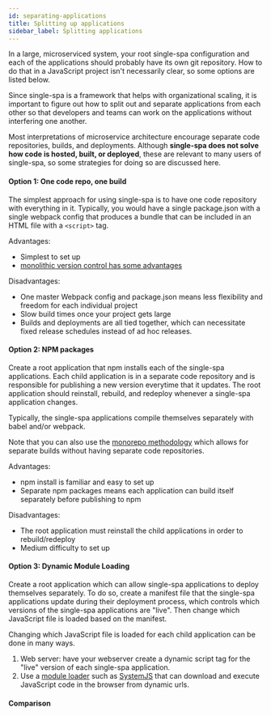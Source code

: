 ```yaml
---
id: separating-applications
title: Splitting up applications
sidebar_label: Splitting applications
---
```


In a large, microserviced system, your root single-spa configuration and each of the applications should probably have its own git repository. How to do that in a JavaScript project isn't necessarily clear, so some options are listed below.

Since single-spa is a framework that helps with organizational scaling, it is important to figure out how to split out and separate applications from each other so that developers and teams can work on the applications without interfering one another.

Most interpretations of microservice architecture encourage separate code repositories, builds, and deployments. Although **single-spa does not solve how code is hosted, built, or deployed**, these are relevant to many users of single-spa, so some strategies for doing so are discussed here.

#### Option 1: One code repo, one build

The simplest approach for using single-spa is to have one code repository with everything in it. Typically, you would have a single package.json with a single webpack config that produces a bundle that can be included in an HTML file with a `<script>` tag.

Advantages:

- Simplest to set up
- [monolithic version control has some advantages](https://danluu.com/monorepo/)

Disadvantages:

- One master Webpack config and package.json means less flexibility and freedom for each individual project
- Slow build times once your project gets large
- Builds and deployments are all tied together, which can necessitate fixed release schedules instead of ad hoc releases.

#### Option 2: NPM packages

Create a root application that npm installs each of the single-spa applications. Each child application is in a separate code repository and is responsible for publishing a new version everytime that it updates. The root application should reinstall, rebuild, and redeploy whenever a single-spa application changes.

Typically, the single-spa applications compile themselves separately with babel and/or webpack.

Note that you can also use the [monorepo methodology](https://medium.com/netscape/the-case-for-monorepos-907c1361708a) which allows for separate builds without having separate code repositories.

Advantages:

- npm install is familiar and easy to set up
- Separate npm packages means each application can build itself separately before publishing to npm

Disadvantages:

- The root application must reinstall the child applications in order to rebuild/redeploy
- Medium difficulty to set up

#### Option 3: Dynamic Module Loading

Create a root application which can allow single-spa applications to deploy themselves separately. To do so,
create a manifest file that the single-spa applications update during their deployment process, which controls
which versions of the single-spa applications are "live". Then change which JavaScript file is loaded based on the manifest.

Changing which JavaScript file is loaded for each child application can be done in many ways.

1. Web server: have your webserver create a dynamic script tag for the "live" version of each single-spa application.
2. Use a [module loader](https://www.jvandemo.com/a-10-minute-primer-to-javascript-modules-module-formats-module-loaders-and-module-bundlers/) such as [SystemJS](https://github.com/systemjs/systemjs) that can download and execute JavaScript code in the browser from dynamic urls.

#### Comparison

<style dangerouslySetInnerHTML={{__html: `
  .comparisonTable td {
    width: 25%;
  }
  .comparisonTable .middle {
    text-align: center;
    vertical-align: middle;
  }
  .comparisonTable ul {
    padding-left: 1em;
  }
`}}/>
<table className="comparisonTable">
  <caption>Comparison of front-end system architectures</caption>
  <thead>
    <tr>
      <th></th>
      <th scope="col" className="middle">Monorepo</th>
      <th scope="col" className="middle">NPM modules</th>
      <th scope="col" className="middle">Module loading</th>
    </tr>
  </thead>
  <tbody>
    <tr>
      <th scope="row">Difficulty to set up</th>
      <td className="middle">Easy</td>
      <td className="middle">Medium</td>
      <td className="middle">Hard</td>
    </tr>
    <tr>
      <th scope="row">Separate code repositories</th>
      <td className="middle">
        <span className="sr-text">No</span>
      </td>
      <td className="middle">
        <span className="sr-text">No</span>  
      </td>
      <td className="middle">
        <span role="img" aria-label="Yes">✅</span>
      </td>
    </tr>
    <tr>
      <th scope="row">Separate builds</th>
      <td className="middle">
        <span className="sr-text">No</span>
      </td>
      <td className="middle">
        <span role="img" aria-label="Yes">✅</span>
      </td>
      <td className="middle">
        <span role="img" aria-label="Yes">✅</span>
      </td>
    </tr>
    <tr>
      <th scope="row">Separate deployments</th>
      <td className="middle">
        <span className="sr-text">No</span>
      </td>
      <td className="middle">
        <span role="img" aria-label="Yes">✅</span>
      </td>
      <td className="middle">
        <span role="img" aria-label="Yes">✅</span>
      </td>
    </tr>
    <tr>
      <th>Examples</th>
      <td>
        <ul>
          <li>
            <a href="https://github.com/joeldenning/simple-single-spa-webpack-example">simple-webpack-example</a>
          </li>
          <li>
            <a href="https://github.com/single-spa/single-spa-examples">single-spa-examples</a>
          </li>
        </ul>
      </td>
      <td>
        <ul>
          <li>
            <a href="https://github.com/jualoppaz/single-spa-login-example-with-npm-packages">single-spa-login-example-with-npm-packages</a>
          </li>
        </ul>
      </td>
      <td>
        <ul>
          <li>
            <a href="https://gitlab.com/TheMcMurder/single-spa-portal-example">SystemJS example</a>
          </li>
        </ul>
      </td>
    </tr>
  </tbody>
</table>
